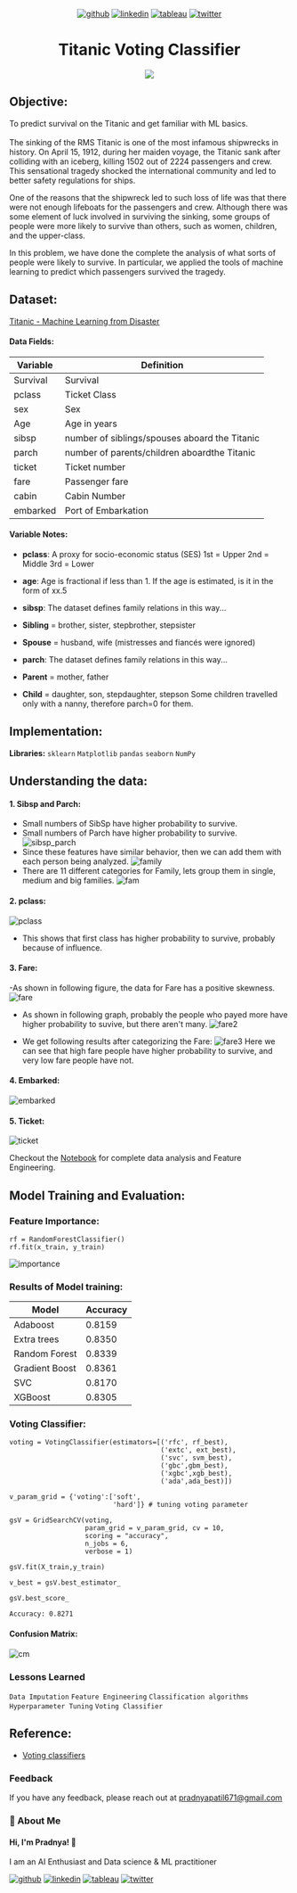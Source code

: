 <div align="center">
  
[1]: https://github.com/Pradnya1208
[2]: https://www.linkedin.com/in/pradnya-patil-b049161ba/
[3]: https://public.tableau.com/app/profile/pradnya.patil3254#!/
[4]: https://twitter.com/Pradnya1208


[![github](https://raw.githubusercontent.com/Pradnya1208/Telecom-Customer-Churn-prediction/c292abd3f9cc647a7edc0061193f1523e9c05e1f/icons/git.svg)][1]
[![linkedin](https://raw.githubusercontent.com/Pradnya1208/Telecom-Customer-Churn-prediction/9f5c4a255972275ced549ea6e34ef35019166944/icons/iconmonstr-linkedin-5.svg)][2]
[![tableau](https://raw.githubusercontent.com/Pradnya1208/Telecom-Customer-Churn-prediction/e257c5d6cf02f13072429935b0828525c601414f/icons/icons8-tableau-software%20(1).svg)][3]
[![twitter](https://raw.githubusercontent.com/Pradnya1208/Telecom-Customer-Churn-prediction/c9f9c5dc4e24eff0143b3056708d24650cbccdde/icons/iconmonstr-twitter-5.svg)][4]

</div>

# <div align="center">Titanic Voting Classifier</div>
<div align="center"> 
<img src = "https://github.com/Pradnya1208/Voting-Classifier/blob/main/header-titanic-solar-storms-2048x984.jpg?raw=true" >
</div>
  

## Objective:
To predict survival on the Titanic and get familiar with ML basics.<br><br>
The sinking of the RMS Titanic is one of the most infamous shipwrecks in history. On April 15, 1912, during her maiden voyage, the Titanic sank after colliding with an iceberg, killing 1502 out of 2224 passengers and crew. This sensational tragedy shocked the international community and led to better safety regulations for ships.

One of the reasons that the shipwreck led to such loss of life was that there were not enough lifeboats for the passengers and crew. Although there was some element of luck involved in surviving the sinking, some groups of people were more likely to survive than others, such as women, children, and the upper-class.

In this problem, we have done the complete the analysis of what sorts of people were likely to survive. In particular, we applied the tools of machine learning to predict which passengers survived the tragedy.
## Dataset:
[Titanic - Machine Learning from Disaster](https://www.kaggle.com/c/titanic/data)

#### Data Fields:
| Variable              | Definition                                                                |
| ----------------- | ------------------------------------------------------------------ |
| Survival |  Survival|
| pclass |  Ticket Class|
| sex |  Sex|
| Age |  Age in years|
| sibsp |  number of siblings/spouses aboard the Titanic|
| parch |  number of parents/children aboardthe Titanic|
| ticket | Ticket number|
| fare |  Passenger fare|
| cabin |  Cabin Number|
| embarked |  Port of Embarkation|

#### Variable Notes:
- **pclass**: A proxy for socio-economic status (SES)
1st = Upper
2nd = Middle
3rd = Lower

- **age**: Age is fractional if less than 1. If the age is estimated, is it in the form of xx.5

- **sibsp**: The dataset defines family relations in this way...
- **Sibling** = brother, sister, stepbrother, stepsister
- **Spouse** = husband, wife (mistresses and fiancés were ignored)

- **parch**: The dataset defines family relations in this way...
- **Parent** = mother, father
- **Child** = daughter, son, stepdaughter, stepson
Some children travelled only with a nanny, therefore parch=0 for them.


## Implementation:

**Libraries:** `sklearn` `Matplotlib` `pandas` `seaborn` `NumPy` 
## Understanding the data:
#### 1. Sibsp and Parch:
- Small numbers of SibSp have higher probability to survive.
- Small numbers of Parch have higher probability to survive.
![sibsp_parch](https://github.com/Pradnya1208/Voting-Classifier/blob/main/output/sibsp_parch.PNG?raw=true)
- Since these features have similar behavior, then we can add them with each person being analyzed.
![family](https://github.com/Pradnya1208/Voting-Classifier/blob/main/output/family.PNG?raw=true)
- There are 11 different categories for Family, lets group them in single, medium and big families.
![fam](https://github.com/Pradnya1208/Voting-Classifier/blob/main/output/category_fam.PNG?raw=true)

#### 2. pclass:
![pclass](https://github.com/Pradnya1208/Voting-Classifier/blob/main/output/pclass.PNG?raw=true)
- This shows that first class has higher probability to survive, probably because of influence.

#### 3. Fare:
-As shown in following figure, the data for Fare has a positive skewness. 
![fare](https://github.com/Pradnya1208/Voting-Classifier/blob/main/output/fare.PNG?raw=true)

- As shown in following graph, probably the people who payed more have higher probability to suvive, but there aren't many.
![fare2](https://github.com/Pradnya1208/Voting-Classifier/blob/main/output/fare2.PNG?raw=true)

- We get following results after categorizing the Fare:
![fare3](https://github.com/Pradnya1208/Voting-Classifier/blob/main/output/fare3.PNG?raw=true)
Here we can see that high fare people have higher probability to survive, and very low fare people have not.

#### 4. Embarked:
![embarked](https://github.com/Pradnya1208/Voting-Classifier/blob/main/output/embarked.PNG?raw=true)

#### 5. Ticket:
![ticket](https://github.com/Pradnya1208/Voting-Classifier/blob/main/output/ticket.PNG?raw=true)

Checkout the [Notebook](https://github.com/Pradnya1208/Voting-Classifier/blob/main/Voting%20Classifier.ipynb) for complete data analysis and Feature Engineering.
## Model Training and Evaluation:
### Feature Importance:
```
rf = RandomForestClassifier() 
rf.fit(x_train, y_train)
```

![importance](https://github.com/Pradnya1208/Voting-Classifier/blob/main/output/features_imp.PNG?raw=true)

### Results of Model training:
| Model              | Accuracy                                                                |
| ----------------- | ------------------------------------------------------------------ |
| Adaboost |  0.8159|
| Extra trees |  0.8350|
| Random Forest |  0.8339|
| Gradient Boost |  0.8361|
| SVC |  0.8170|
| XGBoost |  0.8305|


### Voting Classifier:
```
voting = VotingClassifier(estimators=[('rfc', rf_best), 
                                      ('extc', ext_best),
                                      ('svc', svm_best),
                                      ('gbc',gbm_best),
                                      ('xgbc',xgb_best),
                                      ('ada',ada_best)])

v_param_grid = {'voting':['soft',
                          'hard']} # tuning voting parameter

gsV = GridSearchCV(voting, 
                   param_grid = v_param_grid, cv = 10, 
                   scoring = "accuracy",
                   n_jobs = 6, 
                   verbose = 1)

gsV.fit(X_train,y_train)

v_best = gsV.best_estimator_

gsV.best_score_
```
```
Accuracy: 0.8271
```

#### Confusion Matrix:
![cm](https://github.com/Pradnya1208/Voting-Classifier/blob/main/output/cm.PNG?raw=true)



### Lessons Learned
`Data Imputation`
`Feature Engineering`
`Classification algorithms`
`Hyperparameter Tuning`
`Voting Classifier`



## Reference:
- [Voting classifiers](https://www.kaggle.com/avelinocaio/top-5-voting-classifier-in-python/notebook)
### Feedback

If you have any feedback, please reach out at pradnyapatil671@gmail.com


### 🚀 About Me
#### Hi, I'm Pradnya! 👋
I am an AI Enthusiast and  Data science & ML practitioner


[1]: https://github.com/Pradnya1208
[2]: https://www.linkedin.com/in/pradnya-patil-b049161ba/
[3]: https://public.tableau.com/app/profile/pradnya.patil3254#!/
[4]: https://twitter.com/Pradnya1208


[![github](https://raw.githubusercontent.com/Pradnya1208/Telecom-Customer-Churn-prediction/c292abd3f9cc647a7edc0061193f1523e9c05e1f/icons/git.svg)][1]
[![linkedin](https://raw.githubusercontent.com/Pradnya1208/Telecom-Customer-Churn-prediction/9f5c4a255972275ced549ea6e34ef35019166944/icons/iconmonstr-linkedin-5.svg)][2]
[![tableau](https://raw.githubusercontent.com/Pradnya1208/Telecom-Customer-Churn-prediction/e257c5d6cf02f13072429935b0828525c601414f/icons/icons8-tableau-software%20(1).svg)][3]
[![twitter](https://raw.githubusercontent.com/Pradnya1208/Telecom-Customer-Churn-prediction/c9f9c5dc4e24eff0143b3056708d24650cbccdde/icons/iconmonstr-twitter-5.svg)][4]


